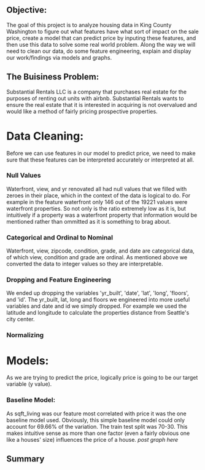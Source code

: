 ## Objective:
The goal of this project is to analyze housing data in King County Washington to figure out what features have what sort of impact on the sale price, create a model that can predict price by inputing these features, and then use this data to solve some real world problem. Along the way we will need to clean our data, do some feature engineering, explain and display our work/findings via models and graphs.

## The Buisiness Problem: 
Substantial Rentals LLC is a company that purchases real estate for the purposes of renting out units with airbnb.  Substantial Rentals wants to ensure the real estate that it is interested in acquiring is not overvalued and would like a method of fairly pricing prospective properties.


# Data Cleaning:
Before we can use features in our model to predict price, we need to make sure that these features can be interpreted accurately or interpreted at all.

### Null Values
Waterfront, view, and yr renovated all had null values that we filled with zeroes in their place, which in the context of the data is logical to do.  For example in the feature waterfront only 146 out of the 19221 values were waterfront properties. So not only is the ratio extremely low as it is, but intuitively if a property was a waterfront property that information would be mentioned rather than ommitted as it is something to brag about. 

### Categorical and Ordinal to Nominal
Waterfront, view, zipcode, condition, grade, and date are categorical data, of which view, condition and grade are ordinal. As mentioned above we converted the data to integer values so they are interpretable.

### Dropping and Feature Engineering
We ended up dropping the variables 'yr_built', 'date', 'lat', 'long', 'floors', and 'id'.
The yr_built, lat, long and floors we engineered into more useful variables and date and id we simply dropped.
For example we used the latitude and longitude to calculate the properties distance from Seattle's city center.

### Normalizing


# Models:
As we are trying to predict the price, logically price is going to be our target variable (y value). 
### Baseline Model:
As sqft_living was our feature most correlated with price it was the one baseline model used. Obviously, this simple baseline model could only account for 69.66% of the variation.  The train test split was 70-30.  This makes intuitive sense as more than one factor (even a fairly obvious one like a houses' size) influences the price of a house.
*post graph here*


## Summary
